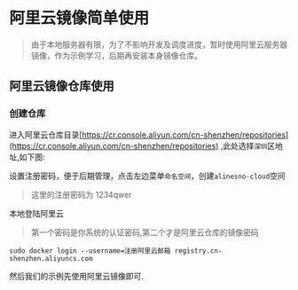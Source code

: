 # 阿里云镜像简单使用

> 由于本地服务器有限，为了不影响开发及调度进度，暂时使用阿里云服务器镜像，作为示例学习，后期再安装本身镜像仓库。

## 阿里云镜像仓库使用

### 创建仓库

进入阿里云仓库目录[https://cr.console.aliyun.com/cn-shenzhen/repositories](https://cr.console.aliyun.com/cn-shenzhen/repositories) ,此处选择`深圳`区地址,如下图:

<!-- <p align="center"><img src="/images/harbor_01.png" width="800px" /></p> -->

设置注册密码，便于后期管理，点击左边菜单`命名空间`，创建`alinesno-cloud`空间

> 这里的注册密码为 1234qwer

本地登陆阿里云

> 第一个密码是你系统的认证密码,第二个才是阿里云仓库的镜像密码

```
sudo docker login --username=注册阿里云邮箱 registry.cn-shenzhen.aliyuncs.com
```

然后我们的示例先使用阿里云镜像即可.
